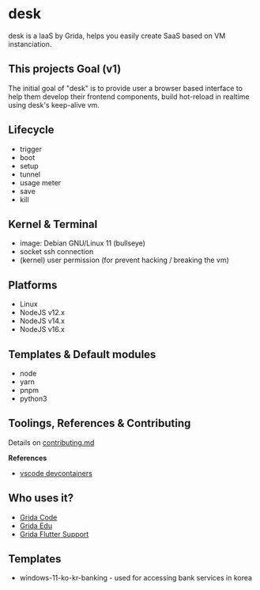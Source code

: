 # desk

desk is a IaaS by Grida, helps you easily create SaaS based on VM instanciation.

## This projects Goal (v1)

The initial goal of "desk" is to provide user a browser based interface to help them develop their frontend components, build hot-reload in realtime using desk's keep-alive vm.

## Lifecycle

- trigger
- boot
- setup
- tunnel
- usage meter
- save
- kill

## Kernel & Terminal

- image: Debian GNU/Linux 11 (bullseye)
- socket ssh connection
- (kernel) user permission (for prevent hacking / breaking the vm)

## Platforms

- Linux
- NodeJS v12.x
- NodeJS v14.x
- NodeJS v16.x

## Templates & Default modules

- node
- yarn
- pnpm
- python3

## Toolings, References & Contributing

Details on [contributing.md](./contributing.md)

**References**

- [vscode devcontainers](https://code.visualstudio.com/docs/devcontainers/containers)

## Who uses it?

- [Grida Code](https://github.com/gridaco/code)
- [Grida Edu](https://github.com/gridaco/edu.grida.co)
- [Grida Flutter Support](https://github.com/gridaco/flutter-support)


## Templates
- windows-11-ko-kr-banking - used for accessing bank services in korea
